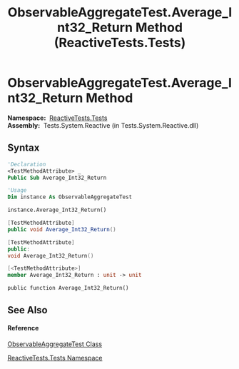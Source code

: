 ﻿---
title: ObservableAggregateTest.Average_Int32_Return Method  (ReactiveTests.Tests)
TOCTitle: Average_Int32_Return Method
ms:assetid: M:ReactiveTests.Tests.ObservableAggregateTest.Average_Int32_Return
ms:mtpsurl: https://msdn.microsoft.com/en-us/library/reactivetests.tests.observableaggregatetest.average_int32_return(v=VS.103)
ms:contentKeyID: 36620690
ms.date: 06/28/2011
mtps_version: v=VS.103
f1_keywords:
- ReactiveTests.Tests.ObservableAggregateTest.Average_Int32_Return
dev_langs:
- CSharp
- JScript
- VB
- FSharp
- c++
---

# ObservableAggregateTest.Average\_Int32\_Return Method

**Namespace:**  [ReactiveTests.Tests](hh289046\(v=vs.103\).md)  
**Assembly:**  Tests.System.Reactive (in Tests.System.Reactive.dll)

## Syntax

``` vb
'Declaration
<TestMethodAttribute> _
Public Sub Average_Int32_Return
```

``` vb
'Usage
Dim instance As ObservableAggregateTest

instance.Average_Int32_Return()
```

``` csharp
[TestMethodAttribute]
public void Average_Int32_Return()
```

``` c++
[TestMethodAttribute]
public:
void Average_Int32_Return()
```

``` fsharp
[<TestMethodAttribute>]
member Average_Int32_Return : unit -> unit 
```

``` jscript
public function Average_Int32_Return()
```

## See Also

#### Reference

[ObservableAggregateTest Class](hh314823\(v=vs.103\).md)

[ReactiveTests.Tests Namespace](hh289046\(v=vs.103\).md)

